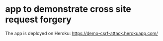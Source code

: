 # app to demonstrate cross site request forgery

The app is deployed on Heroku: https://demo-csrf-attack.herokuapp.com/
